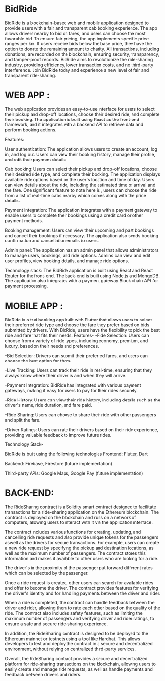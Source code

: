 # BidRide

BidRide is a blockchain-based web and mobile application designed to provide users with a fair and transparent cab booking experience. The app allows drivers nearby to bid on fares, and users can choose the most favorable bid. To ensure fair pricing, the app implements specific price ranges per km. If users receive bids below the base price, they have the option to donate the remaining amount to charity. All transactions, including donations, are recorded on the blockchain, ensuring security, transparency, and tamper-proof records. BidRide aims to revolutionize the ride-sharing industry, providing efficiency, lower transaction costs, and no third-party interference. Join BidRide today and experience a new level of fair and transparent ride-sharing.

# WEB APP :
 
The web application provides an easy-to-use interface for users to select their pickup and drop-off locations, choose their desired ride, and complete their booking. The application is built using React as the front-end framework, and it integrates with a backend API to retrieve data and perform booking actions.

Features:

User authentication: The application allows users to create an account, log in, and log out. Users can view their booking history, manage their profile, and edit their payment details.

Cab booking: Users can select their pickup and drop-off locations, choose their desired ride type, and complete their booking. The application displays available ride options based on the user's location and time of day. Users can view details about the ride, including the estimated time of arrival and the fare. One significant feature to note here is , users can choose the ride from a list of real-time cabs nearby which comes along with the price details.

Payment integration: The application integrates with a payment gateway to enable users to complete their bookings using a credit card or other payment methods.

Booking management: Users can view their upcoming and past bookings and cancel their bookings if necessary. The application also sends booking confirmation and cancellation emails to users.

Admin panel: The application has an admin panel that allows administrators to manage users, bookings, and ride options. Admins can view and edit user profiles, view booking details, and manage ride options.

Technology stack:
The BidRide application is built using React and React Router for the front-end. The back-end is built using Node.js and MongoDB. The application also integrates with a payment gateway Block chain API for payment processing.


# MOBILE APP :
BidRide is a taxi booking app built with Flutter that allows users to select their preferred ride type and choose the fare they prefer based on bids submitted by drivers. With BidRide, users have the flexibility to pick the best ride and fare that fits their needs.
Features-
   -Ride Selection: Users can choose from a variety of ride types, including economy, premium, and luxury, based on their needs and preferences.
   
   -Bid Selection: Drivers can submit their preferred fares, and users can choose the best option for them.
   
   -Live Tracking: Users can track their ride in real-time, ensuring that they always know where their driver is and when they will arrive.
   
   -Payment Integration: BidRide has integrated with various payment gateways, making it easy for users to pay for their rides securely.
   
   -Ride History: Users can view their ride history, including details such as the driver's name, ride duration, and fare paid.
   
   -Ride Sharing: Users can choose to share their ride with other passengers and split the fare.
   
   -Driver Ratings: Users can rate their drivers based on their ride experience, providing valuable feedback to improve future rides.

Technology Stack-

BidRide is built using the following technologies
   Frontend: Flutter, Dart
    
   Backend: Firebase, Firestore (future implementation)
    
   Third-party APIs: Google Maps, Google Pay (future implementation)
    





# BACK-END:

The RideSharing contract is a Solidity smart contract designed to facilitate transactions for a ride-sharing application on the Ethereum blockchain. The contract is deployed on the blockchain and runs on a network of computers, allowing users to interact with it via the application interface.

The contract includes various functions for creating, updating, and cancelling ride requests and also provide unique tokens for the passengers aswell as the drivers for secure transactions. For example, users can create a new ride request by specifying the pickup and destination locations, as well as the maximum number of passengers. The contract stores this information and makes it available to other users who are looking for a ride.

The driver's in the proximity of the passenger put forward different rates which can be selected by the passenger.

Once a ride request is created, other users can search for available rides and offer to become the driver. The contract provides features for verifying the driver's identity and for handling payments between the driver and rider.

When a ride is completed, the contract can handle feedback between the driver and rider, allowing them to rate each other based on the quality of the ride. The contract also includes safety features, such as limiting the maximum number of passengers and verifying driver and rider ratings, to ensure a safe and secure ride-sharing experience.

In addition, the RideSharing contract is designed to be deployed to the Ethereum mainnet or testnets using a tool like Hardhat. This allows developers to test and deploy the contract in a secure and decentralized environment, without relying on centralized third-party services.

Overall, the RideSharing contract provides a secure and decentralized platform for ride-sharing transactions on the blockchain, allowing users to easily create and manage ride requests, as well as handle payments and feedback between drivers and riders.
